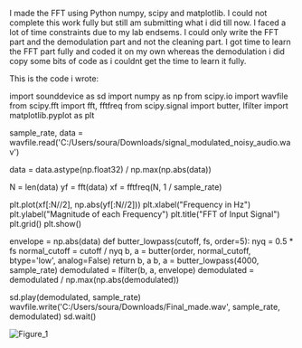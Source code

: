 I made the FFT using Python numpy, scipy and matplotlib.
I could not complete this work fully but still am submitting what i did till now. I faced a lot of time constraints due to my lab endsems.
I could only write the FFT part and the demodulation part and not the cleaning part.
I got time to learn the FFT part fully and coded it on my own whereas the demodulation i did copy some bits of code as i couldnt get the time to learn it fully.

This is the code i wrote:

import sounddevice as sd
import numpy as np
from scipy.io import wavfile
from scipy.fft import fft, fftfreq
from scipy.signal import butter, lfilter
import matplotlib.pyplot as plt

sample_rate, data = wavfile.read('C:/Users/soura/Downloads/signal_modulated_noisy_audio.wav')

data = data.astype(np.float32) / np.max(np.abs(data))

N = len(data)
yf = fft(data)
xf = fftfreq(N, 1 / sample_rate)

plt.plot(xf[:N//2], np.abs(yf[:N//2]))
plt.xlabel("Frequency in Hz")
plt.ylabel("Magnitude of each Frequency")
plt.title("FFT of Input Signal")
plt.grid()
plt.show()

envelope = np.abs(data)
def butter_lowpass(cutoff, fs, order=5):
    nyq = 0.5 * fs
    normal_cutoff = cutoff / nyq
    b, a = butter(order, normal_cutoff, btype='low', analog=False)
    return b, a
b, a = butter_lowpass(4000, sample_rate)
demodulated = lfilter(b, a, envelope)
demodulated = demodulated / np.max(np.abs(demodulated))

sd.play(demodulated, sample_rate)
wavfile.write('C:/Users/soura/Downloads/Final_made.wav', sample_rate, demodulated)
sd.wait()

![Figure_1](https://github.com/user-attachments/assets/fbf73d54-b15c-4f7c-91e0-ee0f8de51539)
